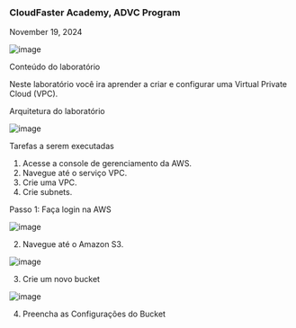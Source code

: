 <h3>CloudFaster Academy, ADVC Program</h3>
<p>November 19, 2024<br></p>

![image](https://github.com/user-attachments/assets/31354de0-a940-4a0c-a1b3-9dff8c13e95d)


Conteúdo do laboratório

Neste laboratório você ira aprender a criar e configurar uma Virtual Private Cloud (VPC).



Arquitetura do laboratório

![image](https://github.com/user-attachments/assets/ac54e633-8806-4b69-95b1-4482cc52e15d)


Tarefas a serem executadas

1. Acesse a console de gerenciamento da AWS.
2. Navegue até o serviço VPC.
3. Crie uma VPC.
4. Crie subnets.




Passo 1: Faça login na AWS

![image](https://github.com/user-attachments/assets/1d695c60-de1f-4ef4-b8bb-a06432c3d916)

2. Navegue até o Amazon S3.

![image](https://github.com/user-attachments/assets/471abf55-a774-4f2e-bf05-e75abc54d2d6)

3. Crie um novo bucket

![image](https://github.com/user-attachments/assets/bd809f4b-5001-4ee5-a3bb-59b3d5fa9ffd)

4. Preencha as Configurações do Bucket
